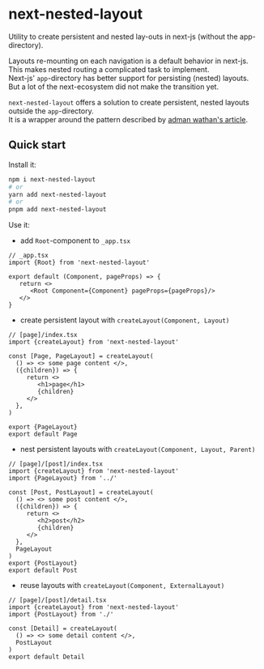 # next-nested-layout

Utility to create persistent and nested lay-outs in next-js (without the app-directory).

Layouts re-mounting on each navigation is a default behavior in next-js. <br/>
This makes nested routing a complicated task to implement.<br/>
Next-js' `app`-directory has better support for persisting (nested) layouts.<br/>
But a lot of the next-ecosystem did not make the transition yet.

`next-nested-layout` offers a solution to create persistent, nested layouts outside the `app`-directory.<br/>
It is a wrapper around the pattern described by [adman wathan's article](https://adamwathan.me/2019/10/17/persistent-layout-patterns-in-nextjs/).

## Quick start

Install it:

```bash
npm i next-nested-layout
# or
yarn add next-nested-layout
# or
pnpm add next-nested-layout
```

Use it:

- add `Root`-component to `_app.tsx`

```tsx
// _app.tsx
import {Root} from 'next-nested-layout'

export default (Component, pageProps) => {
   return <>
      <Root Component={Component} pageProps={pageProps}/>
   </>
}
```

- create persistent layout with `createLayout(Component, Layout)`

```tsx
// [page]/index.tsx
import {createLayout} from 'next-nested-layout'

const [Page, PageLayout] = createLayout(
  () => <> some page content </>,
  ({children}) => {
     return <>
        <h1>page</h1>
        {children}
     </>
  },
)

export {PageLayout}
export default Page
```

- nest persistent layouts with `createLayout(Component, Layout, Parent)`

```tsx
// [page]/[post]/index.tsx
import {createLayout} from 'next-nested-layout'
import {PageLayout} from '../'

const [Post, PostLayout] = createLayout(
  () => <> some post content </>,
  ({children}) => {
     return <>
        <h2>post</h2>
        {children}
     </>
  },
  PageLayout
)
export {PostLayout}
export default Post
```

- reuse layouts with `createLayout(Component, ExternalLayout)`

```tsx
// [page]/[post]/detail.tsx
import {createLayout} from 'next-nested-layout'
import {PostLayout} from './'

const [Detail] = createLayout(
  () => <> some detail content </>,
  PostLayout
)
export default Detail
```

